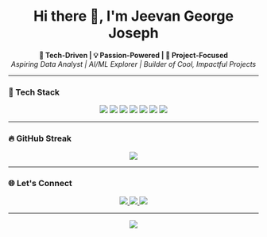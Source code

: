 <!-- README for Jeevan George Joseph -->

<h1 align="center">Hi there 👋, I'm Jeevan George Joseph</h1>
<p align="center">
  <b>🔧 Tech-Driven | 💡 Passion-Powered | 🧪 Project-Focused</b><br>
  <i>Aspiring Data Analyst | AI/ML Explorer | Builder of Cool, Impactful Projects</i>
</p>

---

### 🧠 Tech Stack
<p align="center">
  <img src="https://img.shields.io/badge/Python-3776AB?style=for-the-badge&logo=python&logoColor=white" />
  <img src="https://img.shields.io/badge/Java-007396?style=for-the-badge&logo=java&logoColor=white" />
  <img src="https://img.shields.io/badge/C-A8B9CC?style=for-the-badge&logo=c&logoColor=white" />
  <img src="https://img.shields.io/badge/HTML-E34F26?style=for-the-badge&logo=html5&logoColor=white" />
  <img src="https://img.shields.io/badge/Machine%20Learning-FFCC00?style=for-the-badge&logo=scikit-learn&logoColor=black" />
  <img src="https://img.shields.io/badge/React-20232A?style=for-the-badge&logo=react&logoColor=61DAFB" />
  <img src="https://img.shields.io/badge/Three.js-8E44AD?style=for-the-badge&logo=three.js&logoColor=white" />
</p>

---

### 🔥 GitHub Streak
<p align="center">
  <img src="https://streak-stats.demolab.com?user=jeevanjoseph03&theme=tokyonight&hide_border=false" />
</p>

---

### 🌐 Let's Connect
<p align="center">
  <a href="https://www.linkedin.com/in/jeevan-george-joseph-05a640245/">
    <img src="https://img.shields.io/badge/LinkedIn-0A66C2?style=for-the-badge&logo=linkedin&logoColor=white" />
  </a>
  <a href="https://www.instagram.com/jeevan_.joseph/">
    <img src="https://img.shields.io/badge/Instagram-E4405F?style=for-the-badge&logo=instagram&logoColor=white" />
  </a>
  <a href="https://portfolio-rho-gilt-38.vercel.app/">
    <img src="https://img.shields.io/badge/Portfolio-222222?style=for-the-badge&logo=vercel&logoColor=white" />
  </a>
</p>

---

<p align="center">
  <img src="https://komarev.com/ghpvc/?username=jeevanjoseph03&color=blue" />
</p>

<!-- Optionally add a banner or custom SVG flair here -->
